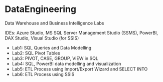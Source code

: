 # DataEngineering
Data Warehouse and Business Intelligence Labs

IDEs: Azure Studio, MS SQL Server Management Studio (SSMS), PowerBI, DAX Studio, Visual Studio (for SSIS)


- Lab1: SQL Queries and Data Modelling
- Lab2: SQL Pivot Tables
- Lab3: PIVOT, CASE, GROUP, VIEW in SQL
- Lab4: SQL, PowerBI data modelling and visualization
- Lab5: ETL Process using Import/Export Wizard and SELECT INTO
- Lab6: ETL Process using SSIS 
